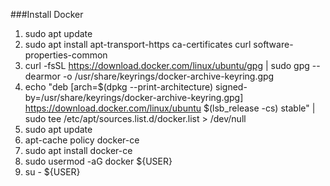 ###Install Docker

1) sudo apt update
2) sudo apt install apt-transport-https ca-certificates curl software-properties-common
3) curl -fsSL https://download.docker.com/linux/ubuntu/gpg | sudo gpg --dearmor -o /usr/share/keyrings/docker-archive-keyring.gpg
4) echo "deb [arch=$(dpkg --print-architecture) signed-by=/usr/share/keyrings/docker-archive-keyring.gpg] https://download.docker.com/linux/ubuntu $(lsb_release -cs) stable" | sudo tee /etc/apt/sources.list.d/docker.list > /dev/null
5) sudo apt update
6) apt-cache policy docker-ce
7) sudo apt install docker-ce
8) sudo usermod -aG docker ${USER}
9) su - ${USER}